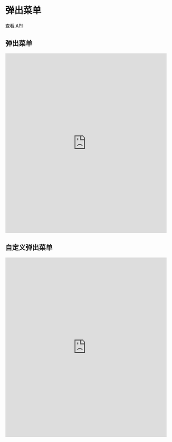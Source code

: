 # 弹出菜单

[查看 API](http://www.easybui.com/guide/api/classes/bui.actionsheet.html)

## 弹出菜单

<iframe width="100%" height="560" src="http://www.easybui.com/demo/source.html?url=pages/ui_controls/bui.actionsheet&code=full,result" allowfullscreen="allowfullscreen" frameborder="0"></iframe>

## 自定义弹出菜单

<iframe width="100%" height="560" src="http://www.easybui.com/demo/source.html?url=pages/ui_controls/bui.actionsheet_custom&code=full,result" allowfullscreen="allowfullscreen" frameborder="0"></iframe>
